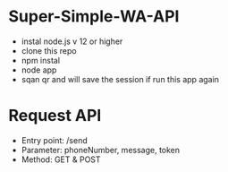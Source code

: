 # Super-Simple-WA-API

- instal node.js v 12 or higher
- clone this repo
- npm instal
- node app
- sqan qr and will save the session if run this app again

# Request API
- Entry point: /send
- Parameter: phoneNumber, message, token
- Method: GET & POST



